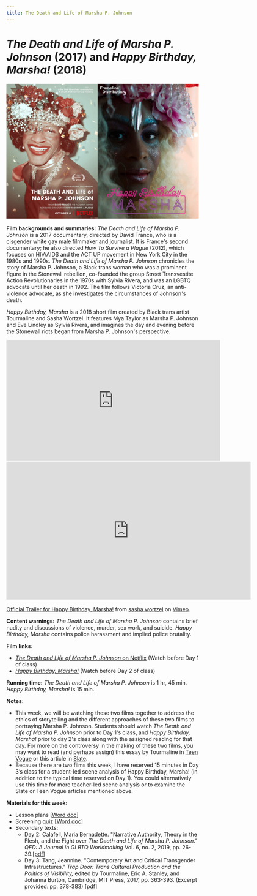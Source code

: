 ```yaml
---
title: The Death and Life of Marsha P. Johnson
---
```

# *The Death and Life of Marsha P. Johnson* (2017) and *Happy Birthday, Marsha!* (2018)

<div class="video-container">
<a href="/modules/unit 3: documentary/marsha.jpg">
<img src="/modules/unit 3: documentary/marsha.jpg" class="poster">
</a>
</div>

**Film backgrounds and summaries:** *The Death and Life of Marsha P. Johnson* is a 2017 documentary, directed by David France, who is a cisgender white gay male filmmaker and journalist. It is France's second documentary; he also directed *How To Survive a Plague* (2012), which focuses on HIV/AIDS and the ACT UP movement in New York City in the 1980s and 1990s. *The Death and Life of Marsha P. Johnson* chronicles the story of Marsha P. Johnson, a Black trans woman who was a prominent figure in the Stonewall rebellion, co-founded the group Street Transvestite Action Revolutionaries in the 1970s with Sylvia Rivera, and was an LGBTQ advocate until her death in 1992. The film follows Victoria Cruz, an anti-violence advocate, as she investigates the circumstances of Johnson's death.

*Happy Birthday, Marsha* is a 2018 short film created by Black trans artist Tourmaline and Sasha Wortzel. It features Mya Taylor as Marsha P. Johnson and Eve Lindley as Sylvia Rivera, and imagines the day and evening before the Stonewall riots began from Marsha P. Johnson's perspective.

<div class="video-container">
<iframe width="560" height="315" src="https://www.youtube.com/embed/pADsuuPd79E" frameborder="0" allow="accelerometer; autoplay; clipboard-write; encrypted-media; gyroscope; picture-in-picture" allowfullscreen></iframe>
</div>

<div class="video-container">
<iframe src="https://player.vimeo.com/video/145921994" width="640" height="360" frameborder="0" allow="autoplay; fullscreen; picture-in-picture" allowfullscreen></iframe>
<p><a href="https://vimeo.com/145921994">Official Trailer for Happy Birthday, Marsha!</a> from <a href="https://vimeo.com/sashawortzel">sasha wortzel</a> on <a href="https://vimeo.com">Vimeo</a>.</p>
</div>

**Content warnings:** *The Death and Life of Marsha P. Johnson* contains brief nudity and discussions of violence, murder, sex work, and suicide. *Happy Birthday, Marsha* contains police harassment and implied police brutality.

**Film links:**
* [*The Death and Life of Marsha P. Johnson* on Netflix](https://www.netflix.com/search?q=death%20and%20life%20of%20marsha&jbv=80189623) (Watch before Day 1 of class)
* [*Happy Birthday, Marsha!*](https://www.amazon.com/Happy-Birthday-Marsha-Mya-Taylor/dp/B07SBGR1YZ) (Watch before Day 2 of class)

**Running time:** *The Death and Life of Marsha P. Johnson* is 1 hr, 45 min. *Happy Birthday, Marsha!* is 15 min.

**Notes:**
* This week, we will be watching these two films together to address the ethics of storytelling and the different approaches of these two films to portraying Marsha P. Johnson. Students should watch *The Death and Life of Marsha P. Johnson* prior to Day 1's class, and *Happy Birthday, Marsha!* prior to day 2's class along with the assigned reading for that day. For more on the controversy in the making of these two films, you may want to read (and perhaps assign) this essay by Tourmaline in [Teen Vogue](https://www.teenvogue.com/story/reina-gossett-marsha-p-johnson-op-ed) or this article in [Slate](https://slate.com/human-interest/2017/10/marsha-p-johnson-netflix-doc-raises-questions-over-what-trans-led-storytelling-would-look-like.html).
* Because there are two films this week, I have reserved 15 minutes in Day 3’s class for a student-led scene analysis of Happy Birthday, Marsha! (in addition to the typical time reserved on Day 1). You could alternatively use this time for more teacher-led scene analysis or to examine the Slate or Teen Vogue articles mentioned above.

**Materials for this week:**
* Lesson plans [<a href="/modules/unit 3: documentary/Death and Life of Marsha P Johnson LP.docx" download>Word doc</a>]
* Screening quiz [<a href="/modules/unit 3: documentary/Death and Life Quiz.docx" download>Word doc</a>]
* Secondary texts:
    * Day 2: Calafell, Maria Bernadette. "Narrative Authority, Theory in the Flesh, and the Fight over *The Death and Life of Marsha P. Johnson."* *QED: A Journal in GLBTQ Worldmaking* Vol. 6, no. 2, 2019, pp. 26-39.[<a href="/modules/unit 3: documentary/Narrative Authorirty Theory in the Flesh.pdf" download>pdf</a>]
    * Day 3: Tang, Jeannine. "Contemporary Art and Critical Transgender Infrastructures." *Trap Door: Trans Cultural Production and the Politics of Visibility,* edited by Tourmaline, Eric A. Stanley, and Johanna Burton, Cambridge, MIT Press, 2017, pp. 363-393. (Excerpt provided: pp. 378-383) [<a href="/modules/unit 3: documentary/Trap Door.pdf" download>pdf</a>]
